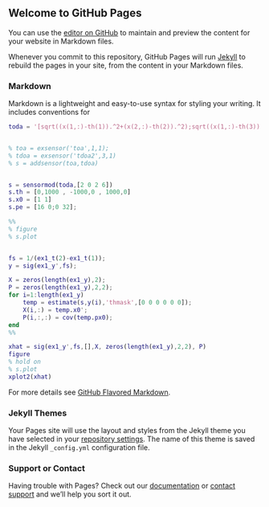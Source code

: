 ## Welcome to GitHub Pages

You can use the [editor on GitHub](https://github.com/Denani/Pagestest/edit/master/index.md) to maintain and preview the content for your website in Markdown files.

Whenever you commit to this repository, GitHub Pages will run [Jekyll](https://jekyllrb.com/) to rebuild the pages in your site, from the content in your Markdown files.

### Markdown

Markdown is a lightweight and easy-to-use syntax for styling your writing. It includes conventions for

```Matlab
toda = '[sqrt((x(1,:)-th(1)).^2+(x(2,:)-th(2)).^2);sqrt((x(1,:)-th(3)).^2+(x(2,:)-th(4)).^2) - sqrt((x(1,:)-th(5)).^2+(x(2,:)-th(6)).^2)]';


% toa = exsensor('toa',1,1);
% tdoa = exsensor('tdoa2',3,1)
% s = addsensor(toa,tdoa)


s = sensormod(toda,[2 0 2 6])
s.th = [0,1000 , -1000,0 , 1000,0]
s.x0 = [1 1]
s.pe = [16 0;0 32];

%%
% figure
% s.plot


fs = 1/(ex1_t(2)-ex1_t(1));
y = sig(ex1_y',fs);

X = zeros(length(ex1_y),2);
P = zeros(length(ex1_y),2,2);
for i=1:length(ex1_y)
    temp = estimate(s,y(i),'thmask',[0 0 0 0 0 0]);
    X(i,:) = temp.x0';
    P(i,:,:) = cov(temp.px0);
end
%%

xhat = sig(ex1_y',fs,[],X, zeros(length(ex1_y),2,2), P)
figure
% hold on
% s.plot
xplot2(xhat)

```

For more details see [GitHub Flavored Markdown](https://guides.github.com/features/mastering-markdown/).

### Jekyll Themes

Your Pages site will use the layout and styles from the Jekyll theme you have selected in your [repository settings](https://github.com/Denani/Pagestest/settings). The name of this theme is saved in the Jekyll `_config.yml` configuration file.

### Support or Contact

Having trouble with Pages? Check out our [documentation](https://help.github.com/categories/github-pages-basics/) or [contact support](https://github.com/contact) and we’ll help you sort it out.
